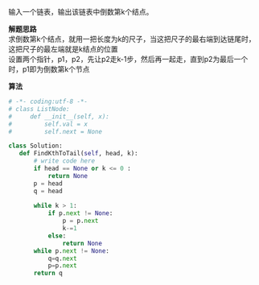 输入一个链表，输出该链表中倒数第k个结点。  

**解题思路**  
求倒数第k个结点，就用一把长度为k的尺子，当这把尺子的最右端到达链尾时，这把尺子的最左端就是k结点的位置  
 设置两个指针，p1，p2，先让p2走k-1步，然后再一起走，直到p2为最后一个 时，p1即为倒数第k个节点  

 **算法**  
 ```python
 # -*- coding:utf-8 -*-
# class ListNode:
#     def __init__(self, x):
#         self.val = x
#         self.next = None

class Solution:
    def FindKthToTail(self, head, k):
        # write code here
        if head == None or k <= 0 :
            return None
        p = head
        q = head
        
        while k > 1:
            if p.next != None:
                p = p.next
                k-=1
            else:
                return None
        while p.next != None:
            q=q.next
            p=p.next
        return q
 ```

